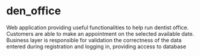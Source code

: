 # den_office
Web application providing useful functionalities to help run dentist office. 
Customers are able to make an appointment on the selected available date. 
Business layer is responsible for validation the correctness of the data entered during registration and logging in, 
providing access to database
